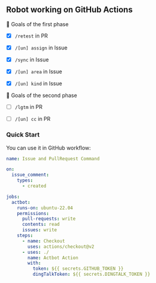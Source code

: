 <!--
  ~ Copyright 2024-2025 the original author or authors.
  ~
  ~ Licensed under the Apache License, Version 2.0 (the "License");
  ~ you may not use this file except in compliance with the License.
  ~ You may obtain a copy of the License at
  ~
  ~     https://www.apache.org/licenses/LICENSE-2.0
  ~
  ~ Unless required by applicable law or agreed to in writing, software
  ~ distributed under the License is distributed on an "AS IS" BASIS,
  ~ WITHOUT WARRANTIES OR CONDITIONS OF ANY KIND, either express or implied.
  ~ See the License for the specific language governing permissions and
  ~ limitations under the License.
-->

## Robot working on GitHub Actions

:rocket: Goals of the first phase

* [X] `/retest` in PR

* [X] `/[un] assign` in Issue

* [X] `/sync` in Issue

* [X] `/[un] area` in Issue

* [X] `/[un] kind` in Issue

:memo: Goals of the second phase

* [ ] `/lgtm` in PR 

* [ ] `/[un] cc` in PR

### Quick Start

You can use it in GitHub workflow:

```yaml
name: Issue and PullRequest Command

on:
  issue_comment:
    types:
      - created

jobs:
  actbot:
    runs-on: ubuntu-22.04
    permissions:
      pull-requests: write
      contents: read
      issues: write
    steps:
      - name: Checkout
        uses: actions/checkout@v2
      - uses: ./
        name: Actbot Action
        with:
          token: ${{ secrets.GITHUB_TOKEN }}
          dingTalkToken: ${{ secrets.DINGTALK_TOKEN }}
```
